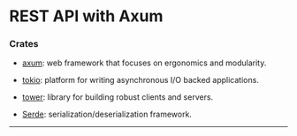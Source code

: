 # REST API with Axum

### Crates

- [axum](https://crates.io/crates/axum): web framework that focuses on ergonomics and modularity.

- [tokio](https://tokio.rs): platform for writing asynchronous I/O backed applications.

- [tower](https://crates.io/crates/tower): library for building robust clients and servers.

- [Serde](https://crates.io/crates/serde): serialization/deserialization framework.

<hr>
